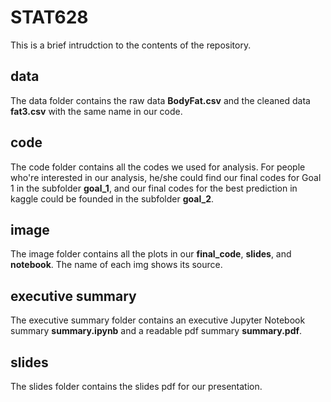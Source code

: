 # STAT628 

This is a brief intrudction to the contents of the repository.

## data

The data folder contains the raw data **BodyFat.csv** and the cleaned data **fat3.csv** with the same name in our code.

## code

The code folder contains all the codes we used for analysis. For people who're interested in our analysis, he/she could find our final codes for Goal 1 in the subfolder **goal_1**, and our final codes for the best prediction in kaggle could be founded in the subfolder **goal_2**. 

## image

The image folder contains all the plots in our **final_code**, **slides**, and **notebook**. The name of each img shows its source. 

## executive summary

The executive summary folder contains an executive Jupyter Notebook summary **summary.ipynb** and a readable pdf summary **summary.pdf**.

## slides

The slides folder contains the slides pdf for our presentation.
